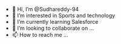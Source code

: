 - 👋 Hi, I’m @Sudhareddy-94
- 👀 I’m interested in Sports and technology
- 🌱 I’m currently learning Salesforce
- 💞️ I’m looking to collaborate on ...
- 📫 How to reach me ...

<!---
Sudhareddy-94/Sudhareddy-94 is a ✨ special ✨ repository because its `README.md` (this file) appears on your GitHub profile.
You can click the Preview link to take a look at your changes.
--->
